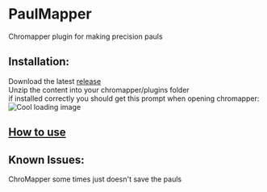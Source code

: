 # PaulMapper
Chromapper plugin for making precision pauls

## Installation:
Download the latest [release](https://github.com/DavidHulstroem/PaulMapper/releases)  
Unzip the content into your chromapper/plugins folder  
if installed correctly you should get this prompt when opening chromapper:
![Cool loading image](https://github.com/DavidHulstroem/PaulMapper/blob/main/Loaded.jpg)

## [How to use](https://github.com/DavidHulstroem/PaulMapper/blob/main/howtouse.md)

## Known Issues:
ChroMapper some times just doesn't save the pauls
